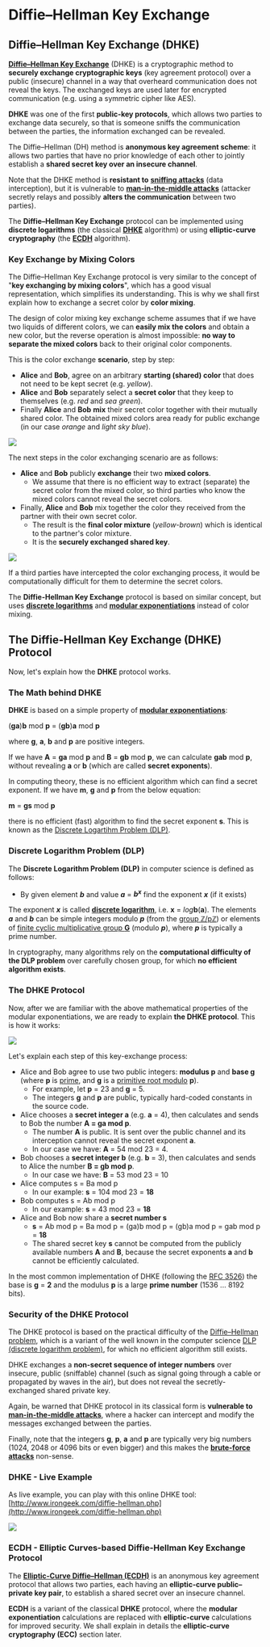 # Diffie–Hellman Key Exchange

## Diffie–Hellman Key Exchange \(DHKE\)

[**Diffie–Hellman Key Exchange**](https://en.wikipedia.org/wiki/Diffie–Hellman_key_exchange) \(DHKE\) is a cryptographic method to **securely exchange cryptographic keys** \(key agreement protocol\) over a public \(insecure\) channel in a way that overheard communication does not reveal the keys. The exchanged keys are used later for encrypted communication \(e.g. using a symmetric cipher like AES\).

**DHKE** was one of the first **public-key protocols**, which allows two parties to exchange data securely, so that is someone sniffs the communication between the parties, the information exchanged can be revealed.

The Diffie–Hellman \(DH\) method is **anonymous key agreement scheme**: it allows two parties that have no prior knowledge of each other to jointly establish a **shared secret key over an insecure channel**.

Note that the DHKE method is **resistant to** [**sniffing attacks**](https://en.wikipedia.org/wiki/Sniffing_attack) \(data interception\), but it is vulnerable to [**man-in-the-middle attacks**](https://en.wikipedia.org/wiki/Man-in-the-middle_attack) \(attacker secretly relays and possibly **alters the communication** between two parties\).

The **Diffie–Hellman Key Exchange** protocol can be implemented using **discrete logarithms** \(the classical [**DHKE**](https://en.wikipedia.org/wiki/Diffie–Hellman_key_exchange) algorithm\) or using **elliptic-curve cryptography** \(the [**ECDH**](https://en.wikipedia.org/wiki/Elliptic-curve_Diffie–Hellman) algorithm\).

### Key Exchange by Mixing Colors

The Diffie–Hellman Key Exchange protocol is very similar to the concept of "**key exchanging by mixing colors**", which has a good visual representation, which simplifies its understanding. This is why we shall first explain how to exchange a secret color by **color mixing**.

The design of color mixing key exchange scheme assumes that if we have two liquids of different colors, we can **easily mix the colors** and obtain a new color, but the reverse operation is almost impossible: **no way to separate the mixed colors** back to their original color components.

This is the color exchange **scenario**, step by step:

* **Alice** and **Bob**, agree on an arbitrary **starting \(shared\) color** that does not need to be kept secret \(e.g. _yellow_\).
* **Alice** and **Bob** separately select a **secret color** that they keep to themselves \(e.g. _red_ and _sea green_\).
* Finally **Alice** and **Bob** **mix** their secret color together with their mutually shared color. The obtained mixed colors area ready for public exchange \(in our case _orange_ and _light sky blue_\).

![](../.gitbook/assets/key-exchange-by-color-mixing-part-1.png)

The next steps in the color exchanging scenario are as follows:

* **Alice** and **Bob** publicly **exchange** their two **mixed colors**.
  * We assume that there is no efficient way to extract \(separate\) the secret color from the mixed color, so third parties who know the mixed colors cannot reveal the secret colors.
* Finally, **Alice** and **Bob** mix together the color they received from the partner with their own secret color.
  * The result is the **final color mixture** \(_yellow-brown_\) which is identical to the partner's color mixture.
  * It is the **securely exchanged shared key**.

![](../.gitbook/assets/key-exchange-by-color-mixing-part-2.png)

If a third parties have intercepted the color exchanging process, it would be computationally difficult for them to determine the secret colors.

The **Diffie-Hellman Key Exchange** protocol is based on similar concept, but uses [**discrete logarithms**](https://en.wikipedia.org/wiki/Discrete_logarithm) and [**modular exponentiations**](https://en.wikipedia.org/wiki/Modular_exponentiation) instead of color mixing.

## The Diffie-Hellman Key Exchange \(DHKE\) Protocol

Now, let's explain how the **DHKE** protocol works.

### The Math behind DHKE

**DHKE** is based on a simple property of [**modular exponentiations**](https://en.wikipedia.org/wiki/Modular_exponentiation):

\(**ga**\)**b** mod **p** = \(**gb**\)**a** mod **p**

where **g**, **a**, **b** and **p** are positive integers.

If we have **A** = **ga** mod **p** and **B** = **gb** mod **p**, we can calculate **gab** mod **p**, without revealing **a** or **b** \(which are called **secret exponents**\).

In computing theory, these is no efficient algorithm which can find a secret exponent. If we have **m**, **g** and **p** from the below equation:

**m** = **gs** mod **p**

there is no efficient \(fast\) algorithm to find the secret exponent **s**. This is known as the [Discrete Logartihm Problem \(DLP\)](https://en.wikipedia.org/wiki/Discrete_Logarithm_Problem_%28DLP%29).

### Discrete Logarithm Problem \(DLP\)

The **Discrete Logarithm Problem \(DLP\)** in computer science is defined as follows:

* By given element _**b**_ and value _**a**_ = _**b<sup>x<sup>**_ find the exponent _**x**_ \(if it exists\)

The exponent _**x**_ is called [**discrete logarithm**](https://en.wikipedia.org/wiki/Discrete_logarithm), i.e. **x** = _log_**b**\(**a**\). The elements _**a**_ and _**b**_ can be simple integers modulo _**p**_ \(from the [group ℤ/pℤ](https://en.wikipedia.org/wiki/Multiplicative_group_of_integers_modulo_n)\) or elements of [finite cyclic multiplicative group **G**](https://en.wikipedia.org/wiki/Cyclic_group) \(modulo _**p**_\), where _**p**_ is typically a prime number.

In cryptography, many algorithms rely on the **computational difficulty of the DLP problem** over carefully chosen group, for which **no efficient algorithm exists**.

### The DHKE Protocol

Now, after we are familiar with the above mathematical properties of the modular exponentiations, we are ready to explain **the DHKE protocol**. This is how it works:

![](../.gitbook/assets/diffie-hellman-key-exchange-protocol.png)

Let's explain each step of this key-exchange process:

* Alice and Bob agree to use two public integers: **modulus p** and **base g** \(where **p** is [prime](https://en.wikipedia.org/wiki/Prime_number), and **g** is a [primitive root modulo](https://en.wikipedia.org/wiki/Primitive_root_modulo_n) **p**\).
  * For example, let **p** = 23 and **g** = 5.
  * The integers **g** and **p** are public, typically hard-coded constants in the source code.
* Alice chooses a **secret integer a** \(e.g. **a** = 4\), then calculates and sends to Bob the number **A = ga mod p**.
  * The number **A** is public. It is sent over the public channel and its interception cannot reveal the secret exponent **a**.
  * In our case we have: **A** = 54 mod 23 = 4.
* Bob chooses a **secret integer b** \(e.g. **b** = 3\), then calculates and sends to Alice the number **B = gb mod p**.
  * In our case we have: **B** = 53 mod 23 = 10
* Alice computes s = Ba mod p
  * In our example: **s** = 104 mod 23 = **18**
* Bob computes s = Ab mod p
  * In our example: **s** = 43 mod 23 = **18**
* Alice and Bob now share a **secret number s**
  * **s** = Ab mod p = Ba mod p = \(ga\)b mod p = \(gb\)a mod p = gab mod p = **18**
  * The shared secret key **s** cannot be computed from the publicly available numbers **A** and **B**, because the secret exponents **a** and **b** cannot be efficiently calculated.

In the most common implementation of DHKE \(following the [RFC 3526](https://tools.ietf.org/html/rfc3526)\) the base is **g** = **2** and the modulus **p** is a large **prime number** \(1536 ... 8192 bits\).

### Security of the DHKE Protocol

The DHKE protocol is based on the practical difficulty of the [Diffie–Hellman problem](https://en.wikipedia.org/wiki/Diffie–Hellman_problem), which is a variant of the well known in the computer science [DLP \(discrete logarithm problem\)](https://en.wikipedia.org/wiki/Discrete_Logarithm_Problem_%28DLP%29), for which no efficient algorithm still exists.

DHKE exchanges a **non-secret sequence of integer numbers** over insecure, public \(sniffable\) channel \(such as signal going through a cable or propagated by waves in the air\), but does not reveal the secretly-exchanged shared private key.

Again, be warned that DHKE protocol in its classical form is **vulnerable to** [**man-in-the-middle attacks**](https://en.wikipedia.org/wiki/Man-in-the-middle_attack), where a hacker can intercept and modify the messages exchanged between the parties.

Finally, note that the integers **g**, **p**, **a** and **p** are typically very big numbers \(1024, 2048 or 4096 bits or even bigger\) and this makes the [**brute-force attacks**](https://en.wikipedia.org/wiki/Brute-force_attack) non-sense.

### DHKE - Live Example

As live example, you can play with this online DHKE tool: [http://www.irongeek.com/diffie-hellman.php](http://www.irongeek.com/diffie-hellman.php)

![](../.gitbook/assets/diffie-hellman-online.png)

### ECDH - Elliptic Curves-based Diffie-Hellman Key Exchange Protocol

The [**Elliptic-Curve Diffie–Hellman \(ECDH\)**](https://en.wikipedia.org/wiki/Elliptic-curve_Diffie–Hellman) is an anonymous key agreement protocol that allows two parties, each having an **elliptic-curve public–private key pair**, to establish a shared secret over an insecure channel.

**ECDH** is a variant of the classical **DHKE** protocol, where the **modular exponentiation** calculations are replaced with **elliptic-curve** calculations for improved security. We shall explain in details the **elliptic-curve cryptography \(ECC\)** section later.

